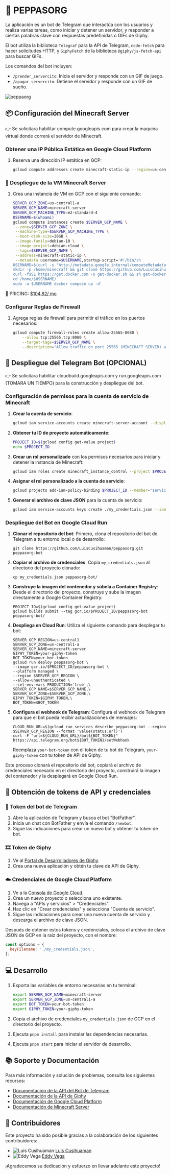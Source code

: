 # 🚀 PEPPASORG

La aplicación es un bot de Telegram que interactúa con los usuarios y realiza varias tareas, como iniciar y detener un servidor, y responder a ciertas palabras clave con respuestas predefinidas o GIFs de Giphy.

El bot utiliza la biblioteca `Telegraf` para la API de Telegram, `node-fetch` para hacer solicitudes HTTP, y `GiphyFetch` de la biblioteca `@giphy/js-fetch-api` para buscar GIFs.

Los comandos del bot incluyen:

- `/prender_servercito`: Inicia el servidor y responde con un GIF de juego.
- `/apagar_servercito`: Detiene el servidor y responde con un GIF de sueño.

![peppaorg](peppaorg.png)

## 📦 Configuración del Minecraft Server

👉 Se solicitara habilitar compute.googleapis.com para crear la maquina virtual donde correrá el servidor de Minecraft.

### Obtener una IP Pública Estática en Google Cloud Platform

1. Reserva una dirección IP estática en GCP:
   ```bash
   gcloud compute addresses create minecraft-static-ip --region=us-central1
   ```

### 🐷 Despliegue de la VM Minecraft Server

1. Crea una instancia de VM en GCP con el siguiente comando:
   ```bash
   SERVER_GCP_ZONE=us-central1-a
   SERVER_GCP_NAME=minecraft-server
   SERVER_GCP_MACHINE_TYPE=e2-standard-4
   USERNAME=$(whoami)
   gcloud compute instances create $SERVER_GCP_NAME \
    --zone=$SERVER_GCP_ZONE \
    --machine-type=$SERVER_GCP_MACHINE_TYPE \
    --boot-disk-size=20GB \
    --image-family=debian-10 \
    --image-project=debian-cloud \
    --tags=$SERVER_GCP_NAME \
    --address=minecraft-static-ip \
    --metadata username=$USERNAME,startup-script='#!/bin/sh
   USERNAME=$(curl -s "http://metadata.google.internal/computeMetadata/v1/instance/attributes/username" -H "Metadata-Flavor: Google")
   mkdir -p /home/minecraft && git clone https://github.com/LuisCusihuaman/peppasorg.git /home/minecraft && chown -R $USERNAME:$USERNAME /home/minecraft
   curl -fsSL https://get.docker.com -o get-docker.sh && sh get-docker.sh && usermod -aG docker $USERNAME
   cd /home/$USERNAME/
   sudo -u $USERNAME docker compose up -d'
   ```

💸 PRICING: [$104.82/ mo](https://cloud.google.com/products/calculator/estimate-preview/5c08ef3e-87c1-4310-9f08-5cc4c3870264?hl=es_419)

### Configurar Reglas de Firewall

1. Agrega reglas de firewall para permitir el tráfico en los puertos necesarios:
   ```bash
   gcloud compute firewall-rules create allow-25565-8080 \
       --allow tcp:25565,tcp:8080 \
       --target-tags=$SERVER_GCP_NAME \
       --description="Allow traffic on port 25565 (MINECRAFT SERVER) and 8080 (FILE SERVER)"
   ```

## 🤖 Despliegue del Telegram Bot (OPCIONAL)

👉 Se solicitara habilitar cloudbuild.googleapis.com y run.googleapis.com (TOMARA UN TIEMPO) para la construcción y despliegue del bot.

### Configuración de permisos para la cuenta de servicio de Minecraft

1. **Crear la cuenta de servicio**:

   ```bash
   gcloud iam service-accounts create minecraft-server-account --display-name "Minecraft Server Account"
   ```

2. **Obtener tu ID de proyecto automáticamente**:

   ```bash
   PROJECT_ID=$(gcloud config get-value project)
   echo $PROJECT_ID
   ```

3. **Crear un rol personalizado** con los permisos necesarios para iniciar y detener la instancia de Minecraft:

   ```bash
   gcloud iam roles create minecraft_instance_control --project $PROJECT_ID --title "Minecraft Instance Control" --description "Custom role for starting and stopping Minecraft instance" --permissions compute.instances.start,compute.instances.stop,compute.instances.list,compute.zoneOperations.get,compute.zoneOperations.list
   ```

4. **Asignar el rol personalizado a la cuenta de servicio**:

   ```bash
   gcloud projects add-iam-policy-binding $PROJECT_ID --member="serviceAccount:minecraft-server-account@$PROJECT_ID.iam.gserviceaccount.com" --role=projects/$PROJECT_ID/roles/minecraft_instance_control
   ```

5. **Generar el archivo de clave JSON** para la cuenta de servicio:

   ```bash
   gcloud iam service-accounts keys create ./my_credentials.json --iam-account=minecraft-server-account@$PROJECT_ID.iam.gserviceaccount.com
   ```

### Despliegue del Bot en Google Cloud Run

1. **Clonar el repositorio del bot**:
   Primero, clona el repositorio del bot de Telegram a tu entorno local o de desarrollo:

   ```shell
   git clone https://github.com/LuisCusihuaman/peppasorg.git peppasorg-bot
   ```

2. **Copiar el archivo de credenciales**:
   Copia `my_credentials.json` al directorio del proyecto clonado:

   ```shell
   cp my_credentials.json peppasorg-bot/
   ```

3. **Construye la imagen del contenedor y súbela a Container Registry**:
   Desde el directorio del proyecto, construye y sube la imagen directamente a Google Container Registry:

   ```shell
   PROJECT_ID=$(gcloud config get-value project)
   gcloud builds submit --tag gcr.io/$PROJECT_ID/peppasorg-bot peppasorg-bot/
   ```

4. **Despliega en Cloud Run**:
   Utiliza el siguiente comando para desplegar tu bot:

   ```shell
   SERVER_GCP_REGION=us-central1
   SERVER_GCP_ZONE=us-central1-a
   SERVER_GCP_NAME=minecraft-server
   GIPHY_TOKEN=your-giphy-token
   BOT_TOKEN=your-bot-token
   gcloud run deploy peppasorg-bot \
   --image gcr.io/$PROJECT_ID/peppasorg-bot \
   --platform managed \
   --region $SERVER_GCP_REGION \
   --allow-unauthenticated \
   --set-env-vars PRODUCTION='true',\
   SERVER_GCP_NAME=$SERVER_GCP_NAME,\
   SERVER_GCP_ZONE=$SERVER_GCP_ZONE,\
   GIPHY_TOKEN=$GIPHY_TOKEN,\
   BOT_TOKEN=$BOT_TOKEN
   ```

5. **Configura el webhook de Telegram**:
   Configura el webhook de Telegram para que el bot pueda recibir actualizaciones de mensajes:

   ```shell
   CLOUD_RUN_URL=$(gcloud run services describe peppasorg-bot --region $SERVER_GCP_REGION --format 'value(status.url)')
   curl -F "url=${CLOUD_RUN_URL}/bot${BOT_TOKEN}" https://api.telegram.org/bot${BOT_TOKEN}/setWebhook
   ```

   Reemplaza `your-bot-token` con el token de tu bot de Telegram, `your-giphy-token` con tu token de API de Giphy.

Este proceso clonará el repositorio del bot, copiará el archivo de credenciales necesario en el directorio del proyecto, construirá la imagen del contenedor y la desplegará en Google Cloud Run.

## 🔑 Obtención de tokens de API y credenciales

### 🤖 Token del bot de Telegram

1. Abre la aplicación de Telegram y busca el bot "BotFather".
2. Inicia un chat con BotFather y envía el comando `/newbot`.
3. Sigue las indicaciones para crear un nuevo bot y obtener tu token de bot.

### 🎞️ Token de Giphy

1. Ve al [Portal de Desarrolladores de Giphy](https://developers.giphy.com/).
2. Crea una nueva aplicación y obtén tu clave de API de Giphy.

### ☁️ Credenciales de Google Cloud Platform

1. Ve a la [Consola de Google Cloud](https://console.cloud.google.com/).
2. Crea un nuevo proyecto o selecciona uno existente.
3. Navega a "APIs y servicios" > "Credenciales".
4. Haz clic en "Crear credenciales" y selecciona "Cuenta de servicio".
5. Sigue las indicaciones para crear una nueva cuenta de servicio y descarga el archivo de clave JSON.

Después de obtener estos tokens y credenciales, coloca el archivo de clave JSON de GCP en la raíz del proyecto, con el nombre:

```javascript
const options = {
  keyFilename: './my_credentials.json',
};
```

## 💻 Desarrollo

1. Exporta las variables de entorno necesarias en tu terminal:

   ```bash
   export SERVER_GCP_NAME=minecraft-server
   export SERVER_GCP_ZONE=us-central1-a
   export BOT_TOKEN=your-bot-token
   export GIPHY_TOKEN=your-giphy-token
   ```

2. Copia el archivo de credenciales `my_credentials.json` de GCP en el directorio del proyecto.
3. Ejecuta `pnpm install` para instalar las dependencias necesarias.
4. Ejecuta `pnpm start` para iniciar el servidor de desarrollo.

## 📚 Soporte y Documentación

Para más información y solución de problemas, consulta los siguientes recursos:

- [Documentación de la API del Bot de Telegram](https://core.telegram.org/bots/api)
- [Documentación de la API de Giphy](https://developers.giphy.com/docs/api/)
- [Documentación de Google Cloud Platform](https://cloud.google.com/docs)
- [Documentación de Minecraft Server](https://docker-minecraft-server.readthedocs.io/en/latest/variables/)

## 🤝 Contribuidores

Este proyecto ha sido posible gracias a la colaboración de los siguientes contribuidores:

- ![Luis Cusihuaman](https://github.com/LuisCusihuaman.png?size=50) [Luis Cusihuaman](https://github.com/LuisCusihuaman)
- ![Eddy Vega](https://github.com/EddyVegaGarcia.png?size=50) [Eddy Vega](https://github.com/EddyVegaGarcia)

¡Agradecemos su dedicación y esfuerzo en llevar adelante este proyecto!
